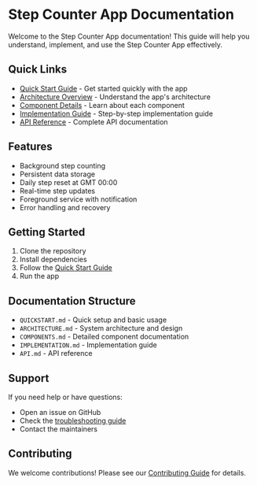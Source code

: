 # Step Counter App Documentation

Welcome to the Step Counter App documentation! This guide will help you understand, implement, and use the Step Counter App effectively.

## Quick Links

- [Quick Start Guide](QUICKSTART.md) - Get started quickly with the app
- [Architecture Overview](ARCHITECTURE.md) - Understand the app's architecture
- [Component Details](COMPONENTS.md) - Learn about each component
- [Implementation Guide](IMPLEMENTATION.md) - Step-by-step implementation guide
- [API Reference](API.md) - Complete API documentation

## Features

- Background step counting
- Persistent data storage
- Daily step reset at GMT 00:00
- Real-time step updates
- Foreground service with notification
- Error handling and recovery

## Getting Started

1. Clone the repository
2. Install dependencies
3. Follow the [Quick Start Guide](QUICKSTART.md)
4. Run the app

## Documentation Structure

- `QUICKSTART.md` - Quick setup and basic usage
- `ARCHITECTURE.md` - System architecture and design
- `COMPONENTS.md` - Detailed component documentation
- `IMPLEMENTATION.md` - Implementation guide
- `API.md` - API reference

## Support

If you need help or have questions:
- Open an issue on GitHub
- Check the [troubleshooting guide](TROUBLESHOOTING.md)
- Contact the maintainers

## Contributing

We welcome contributions! Please see our [Contributing Guide](CONTRIBUTING.md) for details. 